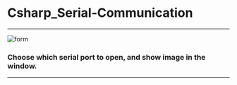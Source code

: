 # Csharp_Serial-Communication  
***
![form](https://github.com/ElektrischesSchaf/Csharp_Serial-Communication/blob/master/snapshot/1.jpg)  
### Choose which serial port to open, and show image in the window.  
***
